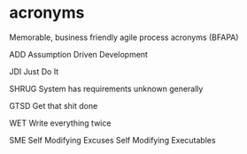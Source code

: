 acronyms
========

Memorable, business friendly agile process acronyms (BFAPA)


ADD
Assumption Driven Development

JDI
Just Do It

SHRUG
System has requirements unknown generally

GTSD
Get that shit done

WET
Write everything twice

SME
Self Modifying Excuses
Self Modifying Executables
